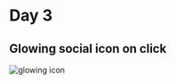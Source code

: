 # Day 3

## Glowing social icon on click

![glowing icon](https://user-images.githubusercontent.com/36999742/116871396-ceedd480-ac31-11eb-9de9-b7c568ea5fe2.gif)
